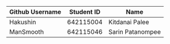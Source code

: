 |Github Username|Student ID| Name|
|---|---|---|
| Hakushin | 642115004 | Kitdanai Palee |
| ManSmooth | 642115046 | Sarin Patanompee |
